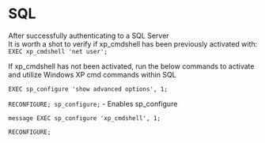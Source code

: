 # SQL

After successfully authenticating to a SQL Server \
It is worth a shot to verify if xp\_cmdshell has been previously activated with:\
`EXEC xp_cmdshell 'net user';`

If xp\_cmdshell has not been activated, run the below commands to activate and utilize Windows XP cmd commands within SQL

`EXEC sp_configure 'show advanced options', 1;`&#x20;

`RECONFIGURE; sp_configure;` - Enables sp\_configure&#x20;

`message EXEC sp_configure 'xp_cmdshell', 1;`&#x20;

`RECONFIGURE;`
